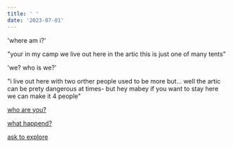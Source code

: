 ```yaml
---
title: ' '
date: '2023-07-01'
---
```


'where am i?'

"your in my camp we live out here in the artic this is just one of many tents"

'we? who is we?'

"i live out here with two orther people used to be more but... well the artic can be prety dangerous at times- but hey mabey if you want to stay here we can make it 4 people"


[who are you?](d1)

[what happend?](d3)

[ask to explore](d5)